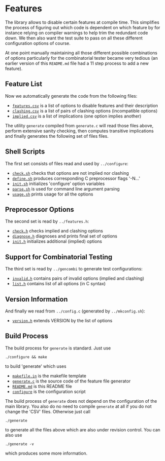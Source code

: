 Features
========

The library allows to disable certain features at compile time.  This
simplifies the process of figuring out which code is dependent on which
feature by for instance relying on compiler warnings to help trim the
redundant code down.  We then also want the test suite to pass on all these
different configuration options of course.

At one point manually maintaining all those different possible combinations
of options particularly for the combinatorial tester became very tedious (an
earlier version of this `README.md` file had a 11 step process to add a
new feature).

Feature List
------------

Now we automatically generate the code from the following files:

- [`features.csv`](features.csv) is a list of options to disable features
  and their description
- [`clashing.csv`](clashing.csv) is a list of pairs of clashing options
  (incompatible options)
- [`implied.csv`](implied.csv) is a list of implications (one option
  implies another)

The utility `generate` compiled from `generate.c` will read those files
above, perform extensive sanity checking, then computes transitive
implications and finally generates the following set of files files.

Shell Scripts
-------------

The first set consists of files read and used by `../configure`:

- [`check.sh`](check.sh)   checks that options are not implied nor clashing
- [`define.sh`](define.sh) produces corresponding C preprocessor flags '-N...'
- [`init.sh`](init.sh)     initializes 'configure' option variables
- [`parse.sh`](parse.sh)   is used for command line argument parsing
- [`usage.sh`](usage.sh)   prints usage for all the options

Preprocessor Options
--------------------

The second set is read by `../features.h`:

- [`check.h`](check.h)       checks implied and clashing options
- [`diagnose.h`](diagnose.h) diagnoses and prints final set of options
- [`init.h`](init.h)         initializes additional (implied) options

Support for Combinatorial Testing
---------------------------------

The third set is read by `../gencombi` to generate test configurations:

- [`invalid.h`](invalid.h) contains pairs of invalid options (implied and clashing)
- [`list.h`](list.h)       contains list of all options (in C syntax)

Version Information
-------------------

And finally we read from `../config.c` (generated by `../mkconfig.sh`):

- [`version.h`](version.h) extends VERSION by the list of options

Build Process
-------------

The build process for `generate` is standard.  Just use
  
    ./configure && make

to build 'generate' which uses

- [`makefile.in`](makefile.in)  is the  makefile template
- [`generate.c`](generate.c)    is the source code of the feature file generator
- [`README.md`](README.md)      is this README file
- [`configure`](configure)      is the configuration script

The build process of `generate` does not depend on the configuration of the
main library.  You also do no need to compile `generate` at all if you do
not change the 'CSV' files.  Otherwise just call 

    ./generate

to generate all the files above which are also under revision control.  You
can also use 

    ./generate -v

which produces some more information.
